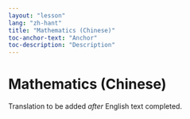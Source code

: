 ```yaml
---
layout: "lesson"
lang: "zh-hant"
title: "Mathematics (Chinese)"
toc-anchor-text: "Anchor"
toc-description: "Description"
---
```


# Mathematics (Chinese)

Translation to be added _after_ English text completed.
